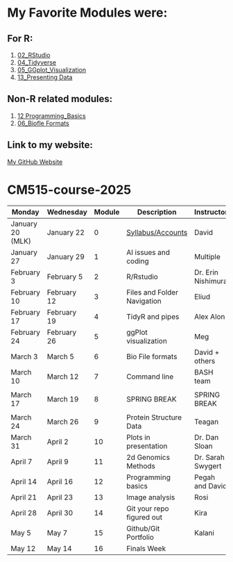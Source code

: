 # My Favorite Modules were:

## For R:

1. [02_RStudio](https://github.com/Colorado-State-University-CMB/CM515-course-2025/tree/main/modules/02_RStudio)
2. [04_Tidyverse](https://github.com/Colorado-State-University-CMB/CM515-course-2025/tree/main/modules/04_Tidyverse)
3. [05_GGplot_Visualization](https://github.com/Colorado-State-University-CMB/CM515-course-2025/tree/main/modules/05_GGplot_Visualization)
4. [13_Presenting Data](https://github.com/Colorado-State-University-CMB/CM515-course-2025/tree/main/modules/10_Presenting_Data)



## Non-R related modules:

1. [12 Programming_Basics](https://github.com/Colorado-State-University-CMB/CM515-course-2025/tree/main/modules/12_Programming_Basics)
2. [06_Biofle Formats](https://github.com/Colorado-State-University-CMB/CM515-course-2025/tree/main/modules/06_BioFile_Formats)

## Link to my website:

[My GitHub Website](https://your-github-username.github.io/)

# CM515-course-2025

| Monday               | Wednesday            | Module | Description                        | Instructor         | Week |
|----------------------|----------------------|--------|------------------------------------|--------------------|------|
| January 20 (MLK)     | January 22           | 0      | [Syllabus/Accounts](modules/00_Setup/Readme.md)        | David              | 1    |
| January 27           | January 29           | 1      | AI issues and coding               | Multiple           | 2    |
| February 3           | February 5           | 2      | R/Rstudio                          | Dr. Erin Nishimura | 3    |
| February 10          | February 12          | 3      | Files and Folder Navigation        | Eliud              | 4    |
| February 17          | February 19          | 4      | TidyR and pipes                    | Alex Alon          | 5    |
| February 24          | February 26          | 5      | ggPlot visualization               | Meg                | 6    |
| March 3              | March 5              | 6      | Bio File formats                   | David + others     | 7    |
| March 10             | March 12             | 7      | Command line                       | BASH team          | 8    |
| |  | | | | |
| March 17             | March 19             | 8      | SPRING BREAK                       | SPRING BREAK       | 9    |
| |  | | | | |
| March 24             | March 26             | 9      | Protein Structure Data             | Teagan             | 10   |
| March 31             | April 2              | 10     | Plots in presentation              | Dr. Dan Sloan      | 11   |
| April 7              | April 9              | 11     | 2d Genomics Methods                | Dr. Sarah Swygert  | 12   |
| April 14             | April 16             | 12     | Programming basics                 | Pegah and David    | 13   |
| April 21             | April 23             | 13     | Image analysis                     | Rosi               | 14   |
| April 28             | April 30             | 14     | Git your repo figured out          | Kira               | 15   |
| May 5                | May 7                | 15     | Github/Git Portfolio               | Kalani             | 16   |
| May 12               | May 14               | 16     | Finals Week                        |                    | 17   |

